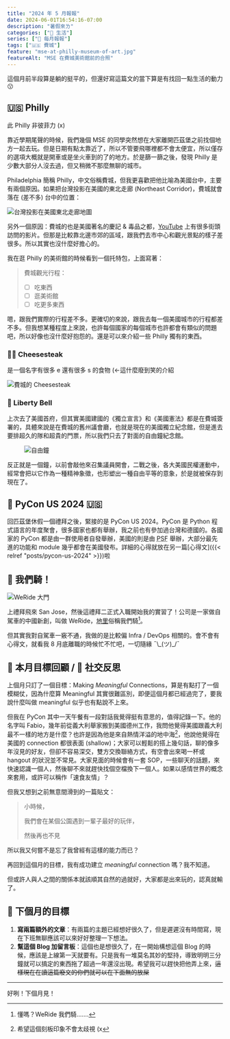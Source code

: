 ```yaml
---
title: "2024 年 5 月報報"
date: 2024-06-01T16:54:16-07:00
description: "暑假來ㄌ"
categories: ["🍫 生活"]
series: ["📰 每月報報"]
tags: ["🇺🇸 費城"]
feature: "mse-at-philly-museum-of-art.jpg"
featureAlt: "MSE 在費城美術館前的合照"
---
```


這個月前半段算是躺的挺平的，但還好寫這篇文的當下算是有找回一點生活的動力 😗

## 🇺🇸 Philly

此 Philly 非彼菲力 (x)

靠近學期尾聲的時候，我們幾個 MSE 的同學突然想在大家離開匹茲堡之前找個地方一起去玩。但是日期有點太靠近了，所以不管要飛哪裡都不會太便宜，所以僅存的選項大概就是開車或是坐火車到的了的地方。於是篩一篩之後，發現 Philly 是少數大部分人沒去過，但又稍微不那麼無聊的城市。

Philadelphia 簡稱 Philly，中文俗稱費城，但我更喜歡把他比喻為美國台中，主要有兩個原因。如果把台灣投影在美國的東北走廊 (Northeast Corridor)，費城就會落在 (差不多) 台中的位置：

![台灣投影在美國東北走廊地圖](northeast-corridor-map.jpg "Source: [The True Size Of ...](<https://www.thetruesize.com/#?borders=1~!MTMxNDczOTY.MTI3NjY0NjM*MTA3OTkzNjY(MTAwMTQzOTM~!TW*MTI3NjEwNTE.MTk0MDgxNDM(MjA5)Mw>)")

另外一個原因：費城的也是美國著名的慶記 & 毒品之都，[YouTube](https://www.youtube.com/results?search_query=philadelphia+street) 上有很多街頭訪問的影片。但那是比較靠北邊市郊的區域，跟我們去市中心和觀光景點的樣子差很多。所以其實也沒什麼好擔心的。

我在逛 Philly 的美術館的時候看到一個托特包，上面寫著：

> 費城觀光行程：
>
> - [ ] 吃東西
> - [ ] 逛美術館
> - [ ] 吃更多東西

嗯，跟我們實際的行程差不多。更確切的來說，跟我去每一個美國城市的行程都差不多。但我想某種程度上來說，也許每個國家的每個城市也許都會有類似的問題吧，所以好像也沒什麼好抱怨的。還是可以來介紹一些 Philly 獨有的東西。

### 🧀🥩 Cheesesteak

是一個名字有很多 e 還有很多 s 的食物 (←這什麼廢到笑的介紹

![費城的 Cheesesteak](cheesesteak.jpg "可以想像成 Subway 的牛肉潛艇堡，然後把蔬菜換成大量的起司，又油又肥<br/>建議搭配超大杯的可樂，保證血糖破表 👍🏻")

### 🔔 Liberty Bell

上次去了美國首府，但其實美國建國的《獨立宣言》和《美國憲法》都是在費城簽署的，具體來說是在費城的舊州議會廳，也就是現在的美國獨立紀念館，但是進去要排超久的隊和超貴的門票，所以我們只去了對面的自由鐘紀念館。

<figure>
    <img class="mx-auto my-0 rounded-md max-h-96" src="liberty-bell.jpg" alt="自由鐘" loading="lazy">
</figure>

反正就是一個鐘，以前會敲他來召集議員開會，二戰之後，各大美國民權運動中，經常會把以它作為一種精神象徵，也形塑出一種自由平等的意象，於是就被保存到現在了。

## 🐍 PyCon US 2024 🇺🇸

回匹茲堡休假一個禮拜之後，緊接的是 PyCon US 2024。PyCon 是 Python 程式語言的年度聚會，很多國家也都有舉辦，我之前也有參加過台灣和德國的。各國家的 PyCon 都是由一群使用者自發舉辦，美國的則是由 <abbr title="Python Software Foundation">PSF</abbr> 舉辦，大部分最先進的功能和 module 幾乎都會在美國發布。詳細的心得就放在另一篇[心得文]({{< relref "posts/pycon-us-2024" >}})啦

## 🚙 我們騎！

![WeRide 大門](we-ride.jpg)

上禮拜飛來 San Jose，然後這禮拜二正式入職開始我的實習了！公司是一家做自駕車的中國新創，叫做 WeRide，[地里](https://www.1point3acres.com/)俗稱我們騎[^1]。

但其實我對自駕車一竅不通，我做的是比較偏 Infra / DevOps 相關的。會不會有心得文，就看我 8 月底離職的時候忙不忙吧，一切隨緣 ¯\\\_(ツ)\_/¯

[^1]: 懂嗎？WeRide 我們騎.......

## 🎯 本月目標回顧 / 👔 社交反思

上個月只訂了一個目標：Making *Meaningful* Connections，算是有點打了一個模糊仗，因為什麼算 Meaningful 其實很難區別，即便這個月都已經過完了，要我說什麼叫做 meaningful 似乎也有點說不上來。

但我在 PyCon 其中一天午餐有一段對話我覺得挺有意思的，值得記錄一下。他的名字叫 Fabio，幾年前從義大利舉家搬到美國德州工作，我問他覺得美國跟義大利最不一樣的地方是什麼？也許是因為他是來自熱情洋溢的地中海[^2]，他說他覺得在美國的 connection 都很表面 (shallow)；大家可以輕鬆的搭上幾句話，聊的像多年沒見的好友，但卻不容易深交，雙方交換聯絡方式，有空會出來喝一杯或 hangout 的狀況並不常見。大家見面的時候會有一套 SOP，一些聊天的話題，來快速認識一個人，然後聊不來就趕快找個空檔換下一個人。如果以感情世界的概念來套用，或許可以稱作「速食友情」？

但我又想到之前無意間滑到的一篇貼文：

> 小時候，
> 
> 我們會在某個公園遇到一輩子最好的玩伴，
>
> 然後再也不見

所以我又何嘗不是忘了我曾經有這樣的能力而已？

再回到這個月的目標，我有成功建立 *meaningful* connection 嗎？我不知道。

但或許人與人之間的關係本就該順其自然的過就好，大家都是出來玩的，認真就輸了。

[^2]: 希望這個刻板印象不會太歧視 (x

## 🎯 下個月的目標

1. **寫兩篇額外的文章**：有兩篇的主題已經想好很久了，但是遲遲沒有時間寫，現在下班無聊應該可以來好好整理一下想法。
2. **幫這個 Blog 加留言板**：這個也是想很久了，在一開始構想這個 Blog 的時候，應該是上線第一天就要有。只是我有一堆莫名其妙的堅持，導致明明三分鐘就可以搞定的東西拖了超過一年還沒出現。希望我可以趕快把他弄上來，~~這樣現在在讀這篇廢文的你們就可以在下面無的放屎~~

---

好咧！下個月見！
